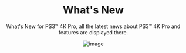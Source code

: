 <div align="center"> 

# What's New
What's New for PS3™ 4K Pro, all the latest news about PS3™ 4K Pro and features are displayed there.

![image](https://user-images.githubusercontent.com/74815634/148670581-1043bf51-d65d-4862-8664-3e8370370d70.png)
